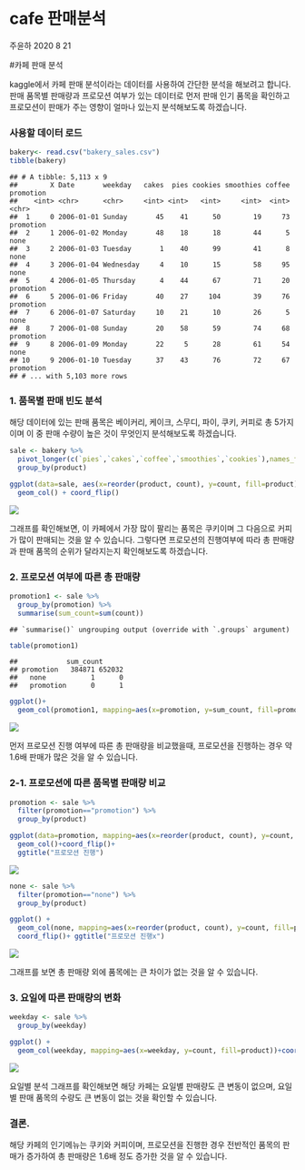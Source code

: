 cafe 판매분석
================
주윤하
2020 8 21

\#카페 판매 분석

kaggle에서 카페 판매 분석이라는 데이터를 사용하여 간단한 분석을 해보려고 합니다. 판매 품목별 판매량과 프로모션 여부가 있는
데이터로 먼저 판매 인기 품목을 확인하고 프로모션이 판매가 주는 영향이 얼마나 있는지 분석해보도록 하겠습니다.

### 사용할 데이터 로드

``` r
bakery<- read.csv("bakery_sales.csv")
tibble(bakery)
```

    ## # A tibble: 5,113 x 9
    ##        X Date       weekday   cakes  pies cookies smoothies coffee promotion
    ##    <int> <chr>      <chr>     <int> <int>   <int>     <int>  <int> <chr>    
    ##  1     0 2006-01-01 Sunday       45    41      50        19     73 promotion
    ##  2     1 2006-01-02 Monday       48    18      18        44      5 none     
    ##  3     2 2006-01-03 Tuesday       1    40      99        41      8 none     
    ##  4     3 2006-01-04 Wednesday     4    10      15        58     95 none     
    ##  5     4 2006-01-05 Thursday      4    44      67        71     20 promotion
    ##  6     5 2006-01-06 Friday       40    27     104        39     76 promotion
    ##  7     6 2006-01-07 Saturday     10    21      10        26      5 none     
    ##  8     7 2006-01-08 Sunday       20    58      59        74     68 promotion
    ##  9     8 2006-01-09 Monday       22     5      28        61     54 none     
    ## 10     9 2006-01-10 Tuesday      37    43      76        72     67 promotion
    ## # ... with 5,103 more rows

### 1\. 품목별 판매 빈도 분석

해당 데이터에 있는 판매 품목은 베이커리, 케이크, 스무디, 파이, 쿠키, 커피로 총 5가지이며 이 중 판매 수량이 높은 것이
무엇인지 분석해보도록 하겠습니다.

``` r
sale <- bakery %>% 
  pivot_longer(c(`pies`,`cakes`,`coffee`,`smoothies`,`cookies`),names_to="product", values_to="count") %>% 
  group_by(product)

ggplot(data=sale, aes(x=reorder(product, count), y=count, fill=product)) +
  geom_col() + coord_flip()
```

![](카페분석_files/figure-gfm/unnamed-chunk-2-1.png)<!-- -->

그래프를 확인해보면, 이 카페에서 가장 많이 팔리는 품목은 쿠키이며 그 다음으로 커피가 많이 판매되는 것을 알 수 있습니다.
그렇다면 프로모션의 진행여부에 따라 총 판매량과 판매 품목의 순위가 달라지는지 확인해보도록 하겠습니다.

### 2\. 프로모션 여부에 따른 총 판매량

``` r
promotion1 <- sale %>% 
  group_by(promotion) %>% 
  summarise(sum_count=sum(count))
```

    ## `summarise()` ungrouping output (override with `.groups` argument)

``` r
table(promotion1)
```

    ##            sum_count
    ## promotion   384871 652032
    ##   none           1      0
    ##   promotion      0      1

``` r
ggplot()+
  geom_col(promotion1, mapping=aes(x=promotion, y=sum_count, fill=promotion))
```

![](카페분석_files/figure-gfm/unnamed-chunk-3-1.png)<!-- -->

먼저 프로모션 진행 여부에 따른 총 판매량을 비교했을때, 프로모션을 진행하는 경우 약 1.6배 판매가 많은 것을 알 수 있습니다.

### 2-1. 프로모션에 따른 품목별 판매량 비교

``` r
promotion <- sale %>% 
  filter(promotion=="promotion") %>% 
  group_by(product)

ggplot(data=promotion, mapping=aes(x=reorder(product, count), y=count, fill=product)) +
  geom_col()+coord_flip()+
  ggtitle("프로모션 진행")
```

![](카페분석_files/figure-gfm/unnamed-chunk-4-1.png)<!-- -->

``` r
none <- sale %>% 
  filter(promotion=="none") %>% 
  group_by(product)

ggplot() + 
  geom_col(none, mapping=aes(x=reorder(product, count), y=count, fill=product)) +
  coord_flip()+ ggtitle("프로모션 진행x")
```

![](카페분석_files/figure-gfm/unnamed-chunk-5-1.png)<!-- -->

그래프를 보면 총 판매량 외에 품목에는 큰 차이가 없는 것을 알 수 있습니다.

### 3\. 요일에 따른 판매량의 변화

``` r
weekday <- sale %>% 
  group_by(weekday)

ggplot() +
  geom_col(weekday, mapping=aes(x=weekday, y=count, fill=product))+coord_flip()
```

![](카페분석_files/figure-gfm/unnamed-chunk-6-1.png)<!-- -->

요일별 분석 그래프를 확인해보면 해당 카페는 요일별 판매량도 큰 변동이 없으며, 요일별 판매 품목의 수량도 큰 변동이 없는 것을
확인할 수 있습니다.

### 결론.

해당 카페의 인기메뉴는 쿠키와 커피이며, 프로모션을 진행한 경우 전반적인 품목의 판매가 증가하여 총 판매량은 1.6배 정도 증가한
것을 알 수 있습니다.

